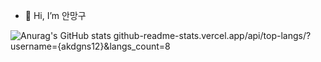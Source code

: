 - 👋 Hi, I’m 안망구


![Anurag's GitHub stats](https://github-readme-stats.vercel.app/api?username=akdgns12&show_icons=true&theme=bear)
github-readme-stats.vercel.app/api/top-langs/?username={akdgns12}&langs_count=8
<!---
akdgns12/akdgns12 is a ✨ special ✨ repository because its `README.md` (this file) appears on your GitHub profile.
You can click the Preview link to take a look at your changes.
--->
